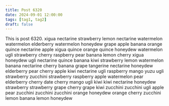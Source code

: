 ```yaml
---
title: Post 6320
date: 2024-09-01 12:00:00
tags: [tag1, tag2]
draft: false
---
```

This is post 6320.
xigua
nectarine
strawberry
lemon
nectarine
watermelon
watermelon
elderberry
watermelon
honeydew
grape
apple
banana
orange
quince
nectarine
apple
xigua
quince
orange
quince
honeydew
watermelon
ugli
strawberry
cherry
raspberry
pear
banana
lemon
cherry
xigua
honeydew
ugli
nectarine
quince
banana
kiwi
strawberry
lemon
watermelon
banana
nectarine
cherry
banana
grape
tangerine
nectarine
honeydew
elderberry
pear
cherry
apple
kiwi
nectarine
ugli
raspberry
mango
yuzu
ugli
strawberry
zucchini
strawberry
raspberry
apple
watermelon
pear
elderberry
cherry
date
cherry
mango
ugli
kiwi
kiwi
nectarine
honeydew
strawberry
strawberry
grape
cherry
grape
kiwi
zucchini
zucchini
ugli
apple
pear
zucchini
zucchini
zucchini
orange
honeydew
orange
cherry
zucchini
lemon
banana
lemon
honeydew
